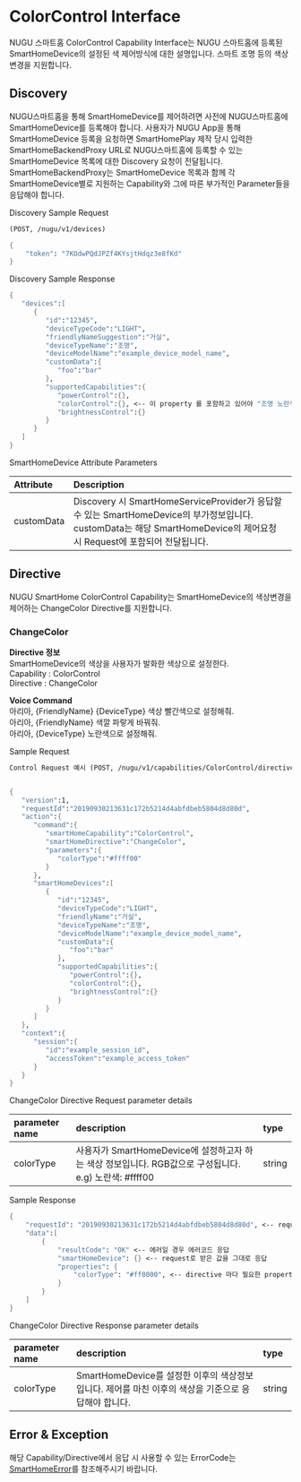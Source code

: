 # ColorControl Interface

NUGU 스마트홈 ColorControl Capability Interface는 NUGU 스마트홈에 등록된 SmartHomeDevice의 설정된 색 제어방식에 대한 설명입니다. 스마트 조명 등의 색상 변경을 지원합니다.

## Discovery

NUGU스마트홈을 통해 SmartHomeDevice를 제어하려면 사전에 NUGU스마트홈에 SmartHomeDevice를 등록해야 합니다. 사용자가 NUGU App을 통해 SmartHomeDevice 등록을 요청하면 SmartHomePlay 제작 당시 입력한 SmartHomeBackendProxy URL로 NUGU스마트홈에 등록할 수 있는 SmartHomeDevice 목록에 대한 Discovery 요청이 전달됩니다. SmartHomeBackendProxy는 SmartHomeDevice 목록과 함께 각 SmartHomeDevice별로 지원하는 Capability와 그에 따른 부가적인 Parameter들을 응답해야 합니다.

Discovery Sample Request

```scheme
(POST, /nugu/v1/devices)

{
    "token": "7KOdwPQdJPZf4KYsjtHdqz3e8fKd"
}
```

Discovery Sample Response

```scheme
{
   "devices":[
      {
         "id":"12345",
         "deviceTypeCode":"LIGHT",
         "friendlyNameSuggestion":"거실",
         "deviceTypeName":"조명",
         "deviceModelName":"example_device_model_name",
         "customData":{
            "foo":"bar"
         },
         "supportedCapabilities":{
            "powerControl":{},
            "colorControl":{}, <-- 이 property 를 포함하고 있어야 "조명 노란색으로 설정해줘" 와 같은 발화를 지원할 수 있습니다.
            "brightnessControl":{}
         }
      }
   ]
}
```

SmartHomeDevice Attribute Parameters

| Attribute | Description |
| :--- | :--- |
| customData | Discovery 시 SmartHomeServiceProvider가 응답할 수 있는 SmartHomeDevice의 부가정보입니다. customData는 해당 SmartHomeDevice의 제어요청 시 Request에 포함되어 전달됩니다. |

## Directive

NUGU SmartHome ColorControl Capability는 SmartHomeDevice의 색상변경을 제어하는 ChangeColor Directive를 지원합니다.

### ChangeColor

**Directive 정보**  
SmartHomeDevice의 색상을 사용자가 발화한 색상으로 설정한다.  
Capability : ColorControl  
Directive : ChangeColor

**Voice Command**  
아리아, {FriendlyName} {DeviceType} 색상 빨간색으로 설정해줘.  
아리아, {FriendlyName} 색깔 파랗게 바꿔줘.  
아리아, {DeviceType} 노란색으로 설정해줘.

Sample Request

```scheme
Control Request 예시 (POST, /nugu/v1/capabilities/ColorControl/directives/ChangeColor)


{
   "version":1,
   "requestId":"20190930213631c172b5214d4abfdbeb5804d8d80d",
   "action":{
      "command":{
         "smartHomeCapability":"ColorControl",
         "smartHomeDirective":"ChangeColor",
         "parameters":{
            "colorType":"#ffff00"
         }
      },
      "smartHomeDevices":[
         {
            "id":"12345",
            "deviceTypeCode":"LIGHT",
            "friendlyName":"거실",
            "deviceTypeName":"조명",
            "deviceModelName":"example_device_model_name",
            "customData":{
               "foo":"bar"
            },
            "supportedCapabilities":{
               "powerControl":{},
               "colorControl":{},
               "brightnessControl":{}
            }
         }
      ]
   },
   "context":{
      "session":{
         "id":"example_session_id",
         "accessToken":"example_access_token"
      }
   }
}
```

ChangeColor Directive Request parameter details

| parameter name | description | type |
| :--- | :--- | :--- |
| colorType | 사용자가 SmartHomeDevice에 설정하고자 하는 색상 정보입니다. RGB값으로 구성됩니다. e.g\) 노란색: \#ffff00 | string |

Sample Response

```scheme
{
    "requestId": "20190930213631c172b5214d4abfdbeb5804d8d80d", <-- request로 받은 값을 그대로 응답
    "data":[
        {
            "resultCode": "OK" <-- 에러일 경우 에러코드 응답
            "smartHomeDevice": {} <-- request로 받은 값을 그대로 응답
            "properties": {
                "colorType": "#ff0000", <-- directive 마다 필요한 property 채워서 응답.
            }
        }
    ]
}
```

ChangeColor Directive Response parameter details

| parameter name | description | type |
| :--- | :--- | :--- |
| colorType | SmartHomeDevice를 설정한 이후의 색상정보입니다. 제어를 마친 이후의 색상을 기준으로 응답해야 합니다. | string |

## Error & Exception

해당 Capability/Directive에서 응답 시 사용할 수 있는 ErrorCode는 [SmartHomeError](../smarthomeerror.md)를 참조해주시기 바랍니다.

